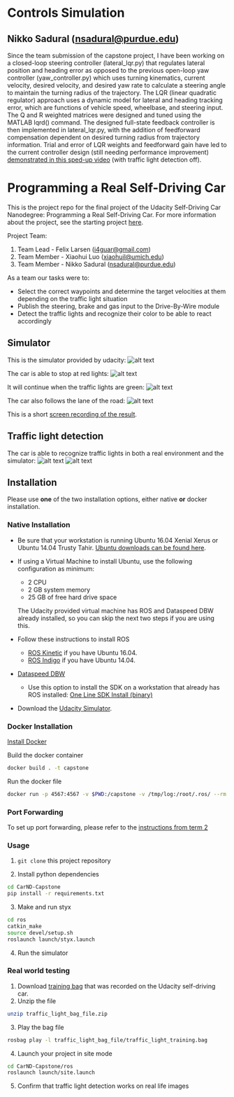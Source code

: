 # Controls Simulation
## Nikko Sadural (nsadural@purdue.edu)

Since the team submission of the capstone project, I have been working on a closed-loop steering controller (lateral_lqr.py) that regulates lateral position and heading error as opposed to the previous open-loop yaw controller (yaw_controller.py) which uses turning kinematics, current velocity, desired velocity, and desired yaw rate to calculate a steering angle to maintain the turning radius of the trajectory. The LQR (linear quadratic regulator) approach uses a dynamic model for lateral and heading tracking error, which are functions of vehicle speed, wheelbase, and steering input. The Q and R weighted matrices were designed and tuned using the MATLAB lqrd() command. The designed full-state feedback controller is then implemented in lateral_lqr.py, with the addition of feedforward compensation dependent on desired turning radius from trajectory information. Trial and error of LQR weights and feedforward gain have led to the current controller design (still needing performance improvement) [demonstrated in this sped-up video](./res/lateral_lqr.mp4) (with traffic light detection off).

# Programming a Real Self-Driving Car

This is the project repo for the final project of the Udacity Self-Driving Car Nanodegree: Programming a Real Self-Driving Car. For more information about the project, see the starting project [here](https://github.com/udacity/CarND-Capstone).

Project Team:
 1. Team Lead - Felix Larsen (i4guar@gmail.com)
 2. Team Member - Xiaohui Luo (xiaohuil@umich.edu)
 3. Team Member - Nikko Sadural (nsadural@purdue.edu)

As a team our tasks were to:
* Select the correct waypoints and determine the target velocities at them depending on the traffic light situation
* Publish the steering, brake and gas input to the Drive-By-Wire module
* Detect the traffic lights and recognize their color to be able to react accordingly 

## Simulator
[//]: # (Image References)

[follow_road]: ./res/follow_road.png "Follow Road"
[green_light_continue]: ./res/green_light_continue.png "Green Light Continue"
[red_light]: ./res/red_light.png "Red Light"
[simulator]: ./res/simulator.png "Simulator"
[traffic_light_sim]: ./res/traffic_light_sim.png "Traffic Light Simulator"
[traffic_light_real]: ./res/traffic_light_real.png "Traffic Light Real World"

This is the simulator provided by udacity:
![alt text][simulator]

The car is able to stop at red lights:
![alt text][red_light]

It will continue when the traffic lights are green:
![alt text][green_light_continue]

The car also follows the lane of the road:
![alt text][follow_road]

This is a short [screen recording of the result](./res/video.mov).

## Traffic light detection

The car is able to recognize traffic lights in both a real environment and the simulator:
![alt text][traffic_light_sim]
![alt text][traffic_light_real]

## Installation

Please use **one** of the two installation options, either native **or** docker installation.

### Native Installation

* Be sure that your workstation is running Ubuntu 16.04 Xenial Xerus or Ubuntu 14.04 Trusty Tahir. [Ubuntu downloads can be found here](https://www.ubuntu.com/download/desktop).
* If using a Virtual Machine to install Ubuntu, use the following configuration as minimum:
  * 2 CPU
  * 2 GB system memory
  * 25 GB of free hard drive space

  The Udacity provided virtual machine has ROS and Dataspeed DBW already installed, so you can skip the next two steps if you are using this.

* Follow these instructions to install ROS
  * [ROS Kinetic](http://wiki.ros.org/kinetic/Installation/Ubuntu) if you have Ubuntu 16.04.
  * [ROS Indigo](http://wiki.ros.org/indigo/Installation/Ubuntu) if you have Ubuntu 14.04.
* [Dataspeed DBW](https://bitbucket.org/DataspeedInc/dbw_mkz_ros)
  * Use this option to install the SDK on a workstation that already has ROS installed: [One Line SDK Install (binary)](https://bitbucket.org/DataspeedInc/dbw_mkz_ros/src/81e63fcc335d7b64139d7482017d6a97b405e250/ROS_SETUP.md?fileviewer=file-view-default)
* Download the [Udacity Simulator](https://github.com/udacity/CarND-Capstone/releases).

### Docker Installation
[Install Docker](https://docs.docker.com/engine/installation/)

Build the docker container
```bash
docker build . -t capstone
```

Run the docker file
```bash
docker run -p 4567:4567 -v $PWD:/capstone -v /tmp/log:/root/.ros/ --rm -it capstone
```

### Port Forwarding
To set up port forwarding, please refer to the [instructions from term 2](https://classroom.udacity.com/nanodegrees/nd013/parts/40f38239-66b6-46ec-ae68-03afd8a601c8/modules/0949fca6-b379-42af-a919-ee50aa304e6a/lessons/f758c44c-5e40-4e01-93b5-1a82aa4e044f/concepts/16cf4a78-4fc7-49e1-8621-3450ca938b77)

### Usage

1. `git clone` this project repository

2. Install python dependencies
```bash
cd CarND-Capstone
pip install -r requirements.txt
```

3. Make and run styx
```bash
cd ros
catkin_make
source devel/setup.sh
roslaunch launch/styx.launch
```
4. Run the simulator

### Real world testing
1. Download [training bag](https://s3-us-west-1.amazonaws.com/udacity-selfdrivingcar/traffic_light_bag_file.zip) that was recorded on the Udacity self-driving car.
2. Unzip the file
```bash
unzip traffic_light_bag_file.zip
```
3. Play the bag file
```bash
rosbag play -l traffic_light_bag_file/traffic_light_training.bag
```
4. Launch your project in site mode
```bash
cd CarND-Capstone/ros
roslaunch launch/site.launch
```
5. Confirm that traffic light detection works on real life images
